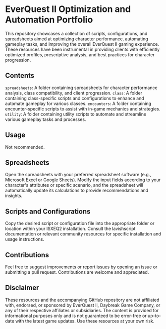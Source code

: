 # EverQuest II Optimization and Automation Portfolio
This repository showcases a collection of scripts, configurations, and spreadsheets aimed at optimizing character performance, automating gameplay tasks, and improving the overall EverQuest II gaming experience. These resources have been instrumental in providing clients with efficiently optimized profiles, prescriptive analysis, and best practices for character progression.

## Contents
`spreadsheets`: A folder containing spreadsheets for character performance analysis, class compatibility, and client progression.
`class`: A folder containing class-specific scripts and configurations to enhance and automate gameplay for various classes.
`encounters`: A folder containing encounter-specific scripts to assist with in-game mechanics and strategies.
`utility`: A folder containing utility scripts to automate and streamline various gameplay tasks and processes.
## Usage
Not recommended.

## Spreadsheets
Open the spreadsheets with your preferred spreadsheet software (e.g., Microsoft Excel or Google Sheets). Modify the input fields according to your character's attributes or specific scenario, and the spreadsheet will automatically update its calculations to provide recommendations and insights.

## Scripts and Configurations
Copy the desired script or configuration file into the appropriate folder or location within your ISXEQ2 installation. Consult the lavishscript documentation or relevant community resources for specific installation and usage instructions.

## Contributions
Feel free to suggest improvements or report issues by opening an issue or submitting a pull request. Contributions are welcome and appreciated.

## Disclaimer
These resources and the accompanying GitHub repository are not affiliated with, endorsed, or sponsored by EverQuest II, Daybreak Game Company, or any of their respective affiliates or subsidiaries. The content is provided for informational purposes only and is not guaranteed to be error-free or up-to-date with the latest game updates. Use these resources at your own risk.
